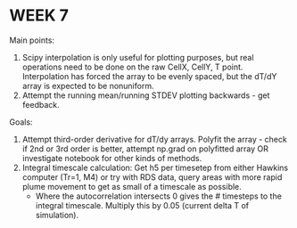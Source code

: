 # WEEK 7
Main points:
1. Scipy interpolation is only useful for plotting purposes, but real operations need to be done on the raw CellX, CellY, T point. Interpolation has forced the array to be evenly spaced, but the dT/dY array is expected to be nonuniform. 
2. Attempt the running mean/running STDEV plotting backwards - get feedback.

Goals:
1. Attempt third-order derivative for dT/dy arrays. Polyfit the array - check if 2nd or 3rd order is better, attempt np.grad on polyfitted array OR investigate notebook for other kinds of methods.
2. Integral timescale calculation: Get h5 per timesetep from either Hawkins computer (Tr=1, M4) or try with RDS data, query areas with more rapid plume movement to get as small of a timescale as possible.
    - Where the autocorrelation intersects 0 gives the # timesteps to the integral timescale. Multiply this by 0.05 (current delta T of simulation).